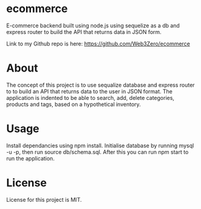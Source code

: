 # ecommerce

E-commerce backend built using node.js using sequelize as a db and express router to build the API that returns data in JSON form.

Link to my Github repo is here: https://github.com/Web3Zero/ecommerce

# About

The concept of this project is to use sequalize database and express router to to build an API that returns data to the user in JSON format. The application is indented to be able to search, add, delete categories, products and tags, based on a hypothetical inventory.

# Usage

Install dependancies using npm install. Initialise database by running mysql -u -p, then run source db/schema.sql. After this you can run npm start to run the application.

# License

License for this project is MIT.
